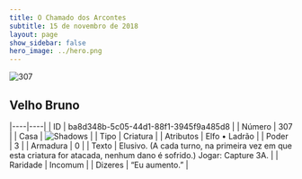 ```yaml
---
title: O Chamado dos Arcontes
subtitle: 15 de novembro de 2018
layout: page
show_sidebar: false
hero_image: ../hero.png
---
```


![307](https://cdn.keyforgegame.com/media/card_front/pt/341_307_7M48G5WCGGX9_pt.png)

## Velho Bruno

|----|----|
| ID | ba8d348b-5c05-44d1-88f1-3945f9a485d8 |
| Número | 307 |
| Casa | ![Shadows](https://archonarcana.com/images/thumb/e/ee/Shadows.png/22px-Shadows.png "Sombras") |
| Tipo | Criatura |
| Atributos | Elfo • Ladrão |
| Poder | 3 |
| Armadura | 0 |
| Texto | Elusivo. (A cada turno, na primeira vez em que esta criatura for atacada, nenhum dano é sofrido.) Jogar: Capture 3A. |
| Raridade | Incomum |
| Dizeres | “Eu aumento.” |
